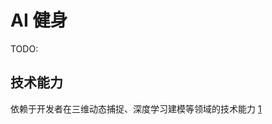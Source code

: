 # AI 健身

TODO:

## 技术能力

依赖于开发者在三维动态捕捉、深度学习建模等领域的技术能力 [1]


[1]: https://www.tmtpost.com/4257148.html
